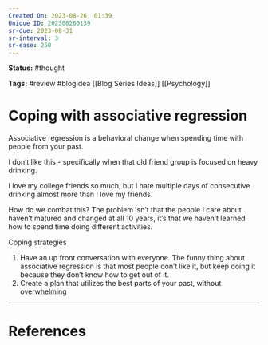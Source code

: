 ```yaml
---
Created On: 2023-08-26, 01:39
Unique ID: 202308260139
sr-due: 2023-08-31
sr-interval: 3
sr-ease: 250
---
```

**Status:** #thought 

**Tags:** #review #blogIdea [[Blog Series Ideas]] [[Psychology]]

# Coping with associative regression

Associative regression is a behavioral change when spending time with people from your past. 

I don’t like this - specifically when that old friend group is focused on heavy drinking. 

I love my college friends so much, but I hate multiple days of consecutive drinking almost more than I love my friends. 

How do we combat this? The problem isn’t that the people I care about haven’t matured and changed at all 10 years, it’s that we haven’t learned how to spend time doing different activities. 

Coping strategies 

1. Have an up front conversation with everyone. The funny thing about associative regression is that most people don’t like it, but keep doing it because they don’t know how to get out of it. 
2. Create a plan that utilizes the best parts of your past, without overwhelming 



---
# References
